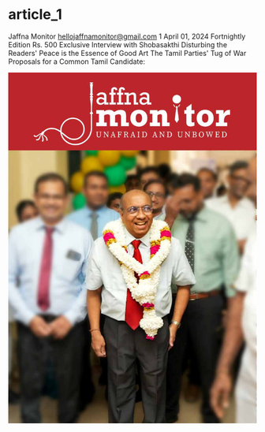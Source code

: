 # article_1

Jaffna Monitor
hellojaffnamonitor@gmail.com
1
April 01, 2024
Fortnightly Edition
Rs. 500
Exclusive Interview with Shobasakthi
Disturbing the Readers' Peace is 
the Essence of Good Art
The Tamil Parties' Tug of War
Proposals for a Common Tamil Candidate:

![p001_i1.jpg](images_out/001_article_1/p001_i1.jpg)

